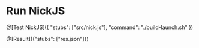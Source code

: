 # Run NickJS

@[Test NickJS]({ "stubs": ["src/nick.js"], "command": "./build-launch.sh" })

@[Result]({"stubs": ["res.json"]})